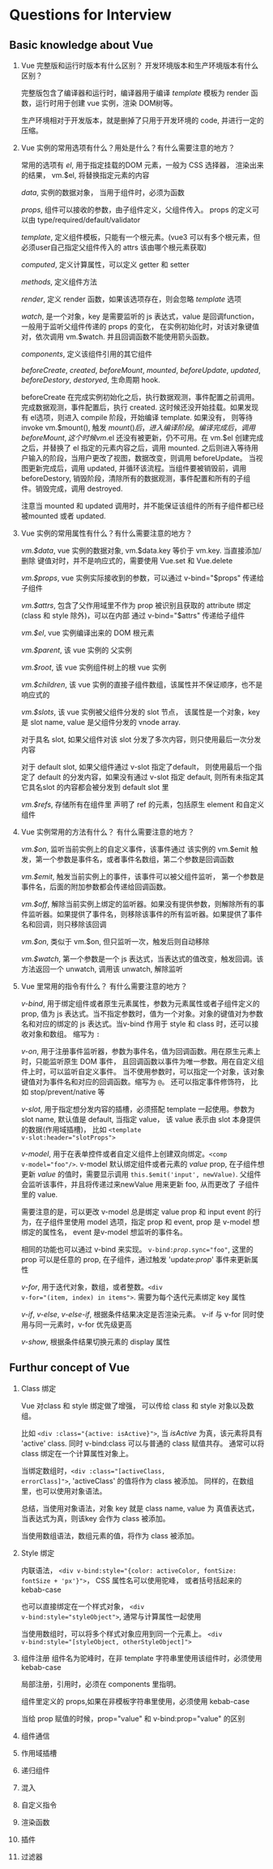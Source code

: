 # Questions for Interview

## Basic knowledge about Vue
1. Vue 完整版和运行时版本有什么区别？ 开发环境版本和生产环境版本有什么区别？
   
   完整版包含了编译器和运行时，编译器用于编译 <i>template</i> 模板为 render 函数，运行时用于创建 vue 实例，渲染 DOM树等。

   生产环境相对于开发版本，就是删掉了只用于开发环境的 code, 并进行一定的压缩。
2. Vue 实例的常用选项有什么？用处是什么？有什么需要注意的地方？

    常用的选项有 <i>el</i>, 用于指定挂载的DOM 元素，一般为 CSS 选择器， 渲染出来的结果， vm.$el, 将替换指定元素的内容

    <i>data</i>, 实例的数据对象， 当用于组件时，必须为函数

    <i>props</i>, 组件可以接收的参数，由子组件定义，父组件传入。 props 的定义可以由 type/required/default/validator

    <i>template</i>, 定义组件模板，只能有一个根元素。(vue3 可以有多个根元素，但必须user自己指定父组件传入的 attrs 该由哪个根元素获取)

    <i>computed</i>, 定义计算属性，可以定义 getter 和 setter

    <i>methods</i>, 定义组件方法

    <i>render</i>, 定义 render 函数，如果该选项存在，则会忽略 <i>template</i> 选项

    <i>watch</i>, 是一个对象，key 是需要监听的 js 表达式，value 是回调function， 一般用于监听父组件传递的 props 的变化， 在实例初始化时，对该对象键值对，依次调用 vm.$watch.  并且回调函数不能使用箭头函数。

    <i>components</i>, 定义该组件引用的其它组件

    <i>beforeCreate</i>, <i>created</i>, <i>beforeMount</i>, <i>mounted</i>, <i>beforeUpdate</i>, <i>updated</i>, <i>beforeDestory</i>, <i>destoryed</i>, 生命周期 hook. 
    
    beforeCreate 在完成实例初始化之后，执行数据观测，事件配置之前调用。完成数据观测，事件配置后，执行 created. 这时候还没开始挂载。如果发现有 el选项，则进入 compile 阶段，开始编译 template. 如果没有， 则等待 invoke vm.$mount(), 触发 $mount() 后，进入编译阶段。 编译完成后，调用 beforeMount, 这个时候 vm.$el 还没有被更新，仍不可用。在 vm.$el 创建完成之后，并替换了 el 指定的元素内容之后，调用 mounted. 之后则进入等待用户输入的阶段，当用户更改了视图，数据改变，则调用 beforeUpdate。 当视图更新完成后，调用 updated, 并循环该流程。当组件要被销毁前，调用 beforeDestory, 销毁阶段，清除所有的数据观测，事件配置和所有的子组件。销毁完成，调用 destroyed.

    注意当 mounted 和 updated 调用时，并不能保证该组件的所有子组件都已经被mounted 或者 updated.

3. Vue 实例的常用属性有什么？有什么需要注意的地方？

    <i>vm.\$data</i>, vue 实例的数据对象, vm.$data.key 等价于 vm.key. 当直接添加/删除 键值对时，并不是响应式的，需要使用 Vue.set 和 Vue.delete

    <i>vm.$props</i>, vue 实例实际接收到的参数，可以通过 v-bind="\$props" 传递给子组件

    <i>vm.\$attrs</i>, 包含了父作用域里不作为 prop 被识别且获取的 attribute 绑定(class 和 style 除外)，可以在内部 通过 v-bind="$attrs" 传递给子组件

    <i>vm.$el</i>, vue 实例编译出来的 DOM 根元素

    <i>vm.$parent</i>, 该 vue 实例的 父实例

    <i>vm.$root</i>, 该 vue 实例组件树上的根 vue 实例

    <i>vm.$children</i>, 该 vue 实例的直接子组件数组，该属性并不保证顺序，也不是响应式的

    <i>vm.$slots</i>, 该 vue 实例被父组件分发的 slot 节点， 该属性是一个对象，key 是 slot name, value 是父组件分发的 vnode array. 

    对于具名 slot, 如果父组件对该 slot 分发了多次内容，则只使用最后一次分发内容

    对于 default slot, 如果父组件通过 v-slot 指定了default， 则使用最后一个指定了 default 的分发内容，如果没有通过 v-slot 指定 default, 则所有未指定其它具名slot 的内容都会被分发到 default slot 里

    <i>vm.$refs</i>, 存储所有在组件里 声明了 ref 的元素，包括原生 element 和自定义组件

4. Vue 实例常用的方法有什么？ 有什么需要注意的地方？
   
   <i>vm.$on</i>, 监听当前实例上的自定义事件，该事件通过 该实例的 vm.\$emit 触发，第一个参数是事件名，或者事件名数组，第二个参数是回调函数 

   <i>vm.$emit</i>, 触发当前实例上的事件，该事件可以被父组件监听， 第一个参数是事件名，后面的附加参数都会传递给回调函数。

   <i>vm.$off</i>, 解除当前实例上绑定的监听器。如果没有提供参数，则解除所有的事件监听器。如果提供了事件名，则移除该事件的所有监听器。如果提供了事件名和回调，则只移除该回调

   <i>vm.\$on</i>, 类似于 vm.$on, 但只监听一次，触发后则自动移除

   <i>vm.$watch</i>,  第一个参数是一个 js 表达式，当表达式的值改变，触发回调。该方法返回一个 unwatch, 调用该 unwatch, 解除监听

5. Vue 里常用的指令有什么？ 有什么需要注意的地方？
   
   <i>v-bind</i>, 用于绑定组件或者原生元素属性，参数为元素属性或者子组件定义的prop, 值为 js 表达式。当不指定参数时，值为一个对象。对象的键值对为参数名和对应的绑定的 js 表达式。当v-bind 作用于 style 和 class 时，还可以接收对象和数组。 缩写为 <code>:</code>

   <i>v-on</i>, 用于注册事件监听器，参数为事件名，值为回调函数。用在原生元素上时，只能监听原生 DOM 事件， 且回调函数以事件为唯一参数。用在自定义组件上时，可以监听自定义事件。
   当不使用参数时，可以指定一个对象，该对象键值对为事件名和对应的回调函数。缩写为 <code>@</code>。 还可以指定事件修饰符， 比如 stop/prevent/native 等

   <i>v-slot</i>, 用于指定想分发内容的插槽，必须搭配 template 一起使用。参数为 slot name, 默认值是 default, 当指定 value， 该 value 表示由 slot 本身提供的数据(作用域插槽)， 比如 <code>\<template v-slot:header="slotProps"\></code>

   <i>v-model</i>, 用于在表单控件或者自定义组件上创建双向绑定。<code>\<comp v-model="foo"\/></code>. v-model 默认绑定组件或者元素的 <i>value</i> prop, 在子组件想更新 <i>value</i> 的值时，需要显示调用 <code>this.$emit('input', newValue)</code>. 父组件会监听该事件，并且将传递过来newValue 用来更新 foo, 从而更改了 子组件里的 value.

   需要注意的是，可以更改 v-model 总是绑定 value prop 和 input event 的行为，在子组件里使用 model 选项，指定 prop 和 event, prop 是 v-model 想绑定的属性名， event 是v-model 想监听的事件名。

   相同的功能也可以通过 v-bind 来实现。 <code>v-bind:<i>prop</i>.sync="foo"</code>, 这里的 prop 可以是任意的 prop, 在子组件，通过触发 'update:<i>prop</i>' 事件来更新属性

   <i>v-for</i>, 用于迭代对象，数组，或者整数。<code>\<div v-for="(item, index) in items"\></code>. 需要为每个迭代元素绑定 key 属性

   <i>v-if</i>, <i>v-else</i>, <i>v-else-if</i>, 根据条件结果决定是否渲染元素。 v-if 与 v-for 同时使用与同一元素时，v-for 优先级更高

   <i>v-show</i>, 根据条件结果切换元素的 display 属性

## Furthur concept of Vue

1. Class 绑定
   
   Vue 对class 和 style 绑定做了增强， 可以传给 class 和 style 对象以及数组。
   
   比如 <code>\<div :class="{active: isActive}"\></code>, 当 <i>isActive</i> 为真，该元素将具有 'active' class. 同时 v-bind:class 可以与普通的 class 赋值共存。 通常可以将 class 绑定在一个计算属性对象上。

   当绑定数组时，<code>\<div :class="[activeClass, errorClass]"\></code>, 'activeClass' 的值将作为 class 被添加。 同样的，在数组里，也可以使用对象语法。

   总结，当使用对象语法，对象 key 就是 class name, value 为 真值表达式，当表达式为真，则该key 会作为 class 被添加。

   当使用数组语法，数组元素的值，将作为 class 被添加。

2. Style 绑定
   
   内联语法， <code>\<div v-bind:style="{color: activeColor, fontSize: fontSize + 'px'}"\></code>， CSS 属性名可以使用驼峰， 或者括号括起来的 kebab-case

   也可以直接绑定在一个样式对象， <code>\<div v-bind:style="styleObject"\></code>, 通常与计算属性一起使用

   当使用数组时，可以将多个样式对象应用到同一个元素上。 <code>\<div v-bind:style="[styleObject, otherStyleObject]"\></code>

3. 组件注册
   组件名为驼峰时，在非 template 字符串里使用该组件时，必须使用 kebab-case
   
   局部注册，引用时，必须在 components 里指明。

   组件里定义的 props,如果在非模板字符串里使用，必须使用 kebab-case

   当给 prop 赋值的时候，prop="value" 和 v-bind:prop="value" 的区别
4. 组件通信
5. 作用域插槽
6. 递归组件
7. 混入
8. 自定义指令
9.  渲染函数
10. 插件
11. 过滤器